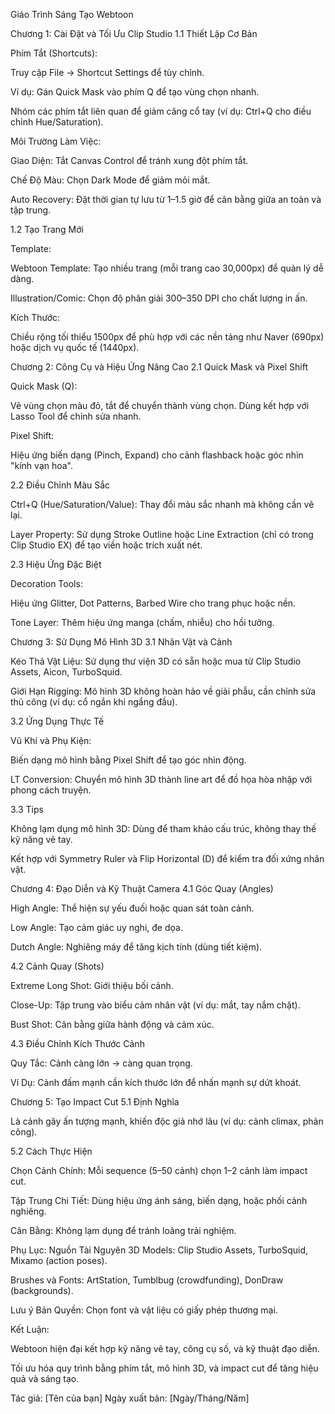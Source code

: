 Giáo Trình Sáng Tạo Webtoon

Chương 1: Cài Đặt và Tối Ưu Clip Studio
1.1 Thiết Lập Cơ Bản

Phím Tắt (Shortcuts):

Truy cập File → Shortcut Settings để tùy chỉnh.

Ví dụ: Gán Quick Mask vào phím Q để tạo vùng chọn nhanh.

Nhóm các phím tắt liên quan để giảm căng cổ tay (ví dụ: Ctrl+Q cho điều chỉnh Hue/Saturation).

Môi Trường Làm Việc:

Giao Diện: Tắt Canvas Control để tránh xung đột phím tắt.

Chế Độ Màu: Chọn Dark Mode để giảm mỏi mắt.

Auto Recovery: Đặt thời gian tự lưu từ 1–1.5 giờ để cân bằng giữa an toàn và tập trung.

1.2 Tạo Trang Mới

Template:

Webtoon Template: Tạo nhiều trang (mỗi trang cao 30,000px) để quản lý dễ dàng.

Illustration/Comic: Chọn độ phân giải 300–350 DPI cho chất lượng in ấn.

Kích Thước:

Chiều rộng tối thiểu 1500px để phù hợp với các nền tảng như Naver (690px) hoặc dịch vụ quốc tế (1440px).

Chương 2: Công Cụ và Hiệu Ứng Nâng Cao
2.1 Quick Mask và Pixel Shift

Quick Mask (Q):

Vẽ vùng chọn màu đỏ, tắt để chuyển thành vùng chọn. Dùng kết hợp với Lasso Tool để chỉnh sửa nhanh.

Pixel Shift:

Hiệu ứng biến dạng (Pinch, Expand) cho cảnh flashback hoặc góc nhìn "kính vạn hoa".

2.2 Điều Chỉnh Màu Sắc

Ctrl+Q (Hue/Saturation/Value): Thay đổi màu sắc nhanh mà không cần vẽ lại.

Layer Property: Sử dụng Stroke Outline hoặc Line Extraction (chỉ có trong Clip Studio EX) để tạo viền hoặc trích xuất nét.

2.3 Hiệu Ứng Đặc Biệt

Decoration Tools:

Hiệu ứng Glitter, Dot Patterns, Barbed Wire cho trang phục hoặc nền.

Tone Layer: Thêm hiệu ứng manga (chấm, nhiễu) cho hồi tưởng.

Chương 3: Sử Dụng Mô Hình 3D
3.1 Nhân Vật và Cảnh

Kéo Thả Vật Liệu: Sử dụng thư viện 3D có sẵn hoặc mua từ Clip Studio Assets, Aicon, TurboSquid.

Giới Hạn Rigging: Mô hình 3D không hoàn hảo về giải phẫu, cần chỉnh sửa thủ công (ví dụ: cổ ngắn khi ngẩng đầu).

3.2 Ứng Dụng Thực Tế

Vũ Khí và Phụ Kiện:

Biến dạng mô hình bằng Pixel Shift để tạo góc nhìn động.

LT Conversion: Chuyển mô hình 3D thành line art để đồ họa hòa nhập với phong cách truyện.

3.3 Tips

Không lạm dụng mô hình 3D: Dùng để tham khảo cấu trúc, không thay thế kỹ năng vẽ tay.

Kết hợp với Symmetry Ruler và Flip Horizontal (D) để kiểm tra đối xứng nhân vật.

Chương 4: Đạo Diễn và Kỹ Thuật Camera
4.1 Góc Quay (Angles)

High Angle: Thể hiện sự yếu đuối hoặc quan sát toàn cảnh.

Low Angle: Tạo cảm giác uy nghi, đe dọa.

Dutch Angle: Nghiêng máy để tăng kịch tính (dùng tiết kiệm).

4.2 Cảnh Quay (Shots)

Extreme Long Shot: Giới thiệu bối cảnh.

Close-Up: Tập trung vào biểu cảm nhân vật (ví dụ: mắt, tay nắm chặt).

Bust Shot: Cân bằng giữa hành động và cảm xúc.

4.3 Điều Chỉnh Kích Thước Cảnh

Quy Tắc: Cảnh càng lớn → càng quan trọng.

Ví Dụ: Cảnh đấm mạnh cần kích thước lớn để nhấn mạnh sự dứt khoát.

Chương 5: Tạo Impact Cut
5.1 Định Nghĩa

Là cảnh gây ấn tượng mạnh, khiến độc giả nhớ lâu (ví dụ: cảnh climax, phản công).

5.2 Cách Thực Hiện

Chọn Cảnh Chính: Mỗi sequence (5–50 cảnh) chọn 1–2 cảnh làm impact cut.

Tập Trung Chi Tiết: Dùng hiệu ứng ánh sáng, biến dạng, hoặc phối cảnh nghiêng.

Cân Bằng: Không lạm dụng để tránh loãng trải nghiệm.

Phụ Lục: Nguồn Tài Nguyên
3D Models: Clip Studio Assets, TurboSquid, Mixamo (action poses).

Brushes và Fonts: ArtStation, Tumblbug (crowdfunding), DonDraw (backgrounds).

Lưu ý Bản Quyền: Chọn font và vật liệu có giấy phép thương mại.

Kết Luận:

Webtoon hiện đại kết hợp kỹ năng vẽ tay, công cụ số, và kỹ thuật đạo diễn.

Tối ưu hóa quy trình bằng phím tắt, mô hình 3D, và impact cut để tăng hiệu quả và sáng tạo.

Tác giả: [Tên của bạn]
Ngày xuất bản: [Ngày/Tháng/Năm]

